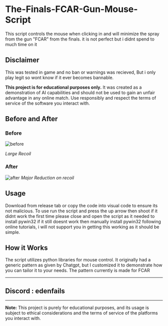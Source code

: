 
# The-Finals-FCAR-Gun-Mouse-Script

This script controls the mouse when clicking in and will minimize the spray from the gun "FCAR" from the finals. it is not perfect but i didnt spend to much time on it


## Disclaimer
This was tested in game and no ban or warnings was recieved, But i only play legit so wont know if it ever becomes bannable.

**This project is for educational purposes only.** It was created as a demonstration of AI capabilities and should not be used to gain an unfair advantage in any online match. Use responsibly and respect the terms of service of the software you interact with.


## Before and After

### Before
![before](https://github.com/EdenFails/The-Finals-FCAR-Gun-Script/assets/63517645/e6d405f4-5964-4302-9dc7-d210628d4639)

*Large Recoil*

### After

![after](https://github.com/EdenFails/The-Finals-FCAR-Gun-Script/assets/63517645/1248acc2-49b9-4e36-ac49-654cdd40513f)
*Major Reduction on recoil*

## Usage
Download from release tab or copy the code into visual code to ensure its not malicious.
To use run the script and press the up arrow then shoot
if it didnt work the first time please close and open the script as it needed to install pywin32
if it still doesnt work then manually install pywin32 following online tutorials, i will not support you in getting this working as it should be simple.

## How it Works

The script utilizes python libraries for mouse control. It originally had a generic pattern as given by Chatgpt, but I customized it to demonstrate how you can tailor it to your needs. The pattern currently is made for FCAR


---
## Discord : edenfails




---
**Note:** This project is purely for educational purposes, and its usage is subject to ethical considerations and the terms of service of the platforms you interact with.
